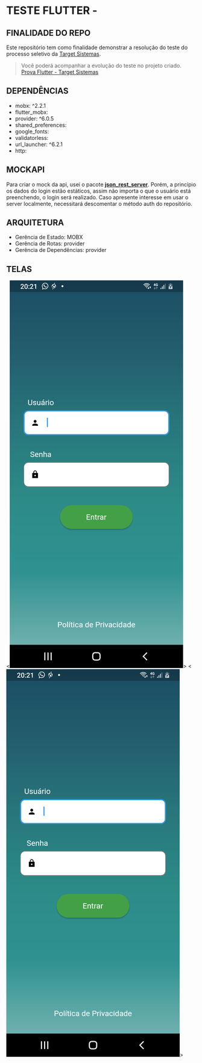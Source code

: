 # TESTE FLUTTER - 

## FINALIDADE DO REPO

Este repositório tem como finalidade demonstrar a resolução do teste do processo seletivo da [Target Sistemas](https://github.com/jcarloscody/prova_flutter_targetSistemas/blob/master/prova/prova_flutter-%20TargetSistemas.pdf).

> Você poderá acompanhar a evolução do teste no projeto criado.  [Prova Flutter - Target Sistemas](https://github.com/users/jcarloscody/projects/3/views/1)

## DEPENDÊNCIAS
-   mobx: ^2.2.1
-   flutter_mobx:
-   provider: ^6.0.5
-   shared_preferences:
-   google_fonts:
-   validatorless:
-   url_launcher: ^6.2.1
-   http:


## MOCKAPI
Para criar o mock da api, usei o pacote **[json_rest_server](https://pub.dev/packages/json_rest_server)**. Porém, a princípio os dados do login estão estáticos, assim não importa o que o usuário está preenchendo, o login será realizado. Caso apresente interesse em usar o server localmente, necessitará descomentar o método auth do repositório.

## ARQUITETURA
- Gerência de Estado: MOBX
- Gerência de Rotas: provider
- Gerência de Dependências: provider


## TELAS

<![Login](https://raw.githubusercontent.com/jcarloscody/prova_flutter_targetSistemas/master/prova/Screenshot_20231105-202131.png?token=GHSAT0AAAAAACJ3XSSFJPLTYXQVA76FHQ2IZKIFQ5Q)>
<![Login](https://raw.githubusercontent.com/jcarloscody/prova_flutter_targetSistemas/master/prova/Screenshot_20231105-202131.png?token=GHSAT0AAAAAACJ3XSSFJPLTYXQVA76FHQ2IZKIFQ5Q)>
